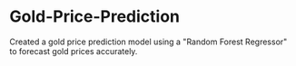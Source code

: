 # Gold-Price-Prediction
Created a gold price prediction model using a "Random Forest Regressor" to forecast gold prices accurately.
